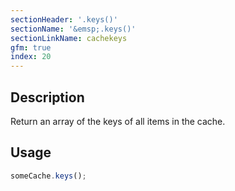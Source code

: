 ```yaml
---
sectionHeader: '.keys()'
sectionName: '&emsp;.keys()'
sectionLinkName: cachekeys
gfm: true
index: 20
---
```

## Description
Return an array of the keys of all items in the cache.

## Usage

```javascript
someCache.keys();
```